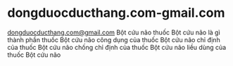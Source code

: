 # dongduocducthang.com-gmail.com
dongduocducthang.com@gmail.com
Bột cứu não
thuốc Bột cứu não là gì
thành phần thuốc Bột cứu não
công dụng của thuốc Bột cứu não
chỉ định của thuốc Bột cứu não
chống chỉ định của thuốc Bột cứu não
liều dùng của thuốc Bột cứu não
